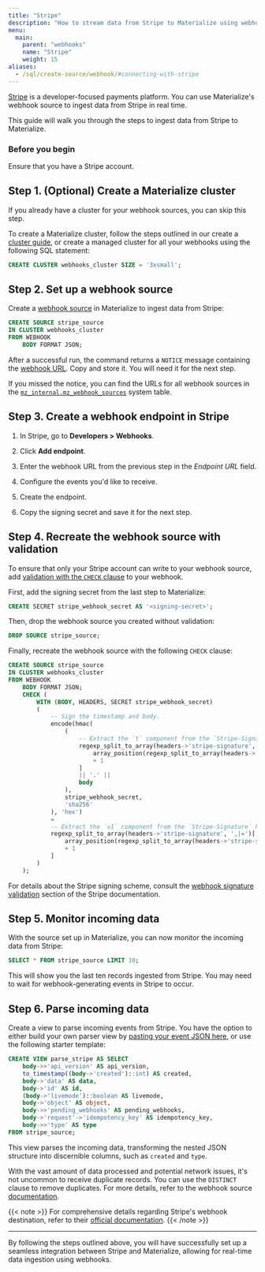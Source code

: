 ```yaml
---
title: "Stripe"
description: "How to stream data from Stripe to Materialize using webhooks"
menu:
  main:
    parent: "webhooks"
    name: "Stripe"
    weight: 15
aliases:
  - /sql/create-source/webhook/#connecting-with-stripe
---
```


[Stripe](https://stripe.com/) is a developer-focused payments platform. You can
use Materialize's webhook source to ingest data from Stripe in real time.

This guide will walk you through the steps to ingest data from Stripe to
Materialize.

### Before you begin

Ensure that you have a Stripe account.

## Step 1. (Optional) Create a Materialize cluster

If you already have a cluster for your webhook sources, you can skip this step.

To create a Materialize cluster, follow the steps outlined in our
create a [cluster guide](/sql/create-cluster),
or create a managed cluster for all your webhooks using the following SQL statement:

```sql
CREATE CLUSTER webhooks_cluster SIZE = '3xsmall';
```

## Step 2. Set up a webhook source

Create a [webhook source](/sql/create-source/webhook/) in Materialize to ingest
data from Stripe:

```sql
CREATE SOURCE stripe_source
IN CLUSTER webhooks_cluster
FROM WEBHOOK
    BODY FORMAT JSON;
```

After a successful run, the command returns a `NOTICE` message containing the [webhook URL](https://materialize.com/docs/sql/create-source/webhook/#webhook-url).
Copy and store it. You will need it for the next step.

If you missed the notice, you can find the URLs for all webhook sources in the
[`mz_internal.mz_webhook_sources`](https://materialize.com/docs/sql/system-catalog/mz_internal/#mz_webhook_sources)
system table.

## Step 3. Create a webhook endpoint in Stripe

1. In Stripe, go to **Developers > Webhooks**.

2. Click **Add endpoint**.

3. Enter the webhook URL from the previous step in the *Endpoint URL* field.

4. Configure the events you'd like to receive.

5. Create the endpoint.

6. Copy the signing secret and save it for the next step.

## Step 4. Recreate the webhook source with validation

To ensure that only your Stripe account can write to your webhook source, add
[validation with the `CHECK` clause](/sql/create-source/webhook/#validating-requests)
to your webhook.

First, add the signing secret from the last step to Materialize:

```sql
CREATE SECRET stripe_webhook_secret AS '<signing-secret>';
```

Then, drop the webhook source you created without validation:

```sql
DROP SOURCE stripe_source;
```

Finally, recreate the webhook source with the following `CHECK` clause:

```sql
CREATE SOURCE stripe_source
IN CLUSTER webhooks_cluster
FROM WEBHOOK
    BODY FORMAT JSON;
    CHECK (
        WITH (BODY, HEADERS, SECRET stripe_webhook_secret)
        (
            -- Sign the timestamp and body.
            encode(hmac(
                (
                    -- Extract the `t` component from the `Stripe-Signature` header.
                    regexp_split_to_array(headers->'stripe-signature', ',|=')[
                        array_position(regexp_split_to_array(headers->'stripe-signature', ',|='), 't')
                        + 1
                    ]
                    || '.' ||
                    body
                ),
                stripe_webhook_secret,
                'sha256'
            ), 'hex')
            =
            -- Extract the `v1` component from the `Stripe-Signature` header.
            regexp_split_to_array(headers->'stripe-signature', ',|=')[
                array_position(regexp_split_to_array(headers->'stripe-signature', ',|='), 'v1')
                + 1
            ]
        )
    );
```

For details about the Stripe signing scheme, consult the
[webhook signature validation](https://stripe.com/docs/webhooks#verify-manually)
section of the Stripe documentation.

## Step 5. Monitor incoming data

With the source set up in Materialize, you can now monitor the incoming data
from Stripe:

```sql
SELECT * FROM stripe_source LIMIT 10;
```

This will show you the last ten records ingested from Stripe. You may need
to wait for webhook-generating events in Stripe to occur.

## Step 6. Parse incoming data

Create a view to parse incoming events from Stripe. You have the option to
either build your own parser view by [pasting your event JSON
here](/transform-data/json/), or use the following starter template:

```sql
CREATE VIEW parse_stripe AS SELECT
    body->>'api_version' AS api_version,
    to_timestamp((body->'created')::int) AS created,
    body->'data' AS data,
    body->'id' AS id,
    (body->'livemode')::boolean AS livemode,
    body->'object' AS object,
    body->>'pending_webhooks' AS pending_webhooks,
    body->'request'->'idempotency_key' AS idempotency_key,
    body->>'type' AS type
FROM stripe_source;
```

This view parses the incoming data, transforming the nested JSON structure into
discernible columns, such as `created` and `type`.

With the vast amount of data processed and potential network issues, it's not
uncommon to receive duplicate records. You can use the `DISTINCT` clause to
remove duplicates. For more details, refer to the webhook source
[documentation](/sql/create-source/webhook/#handling-duplicated-and-partial-events).

{{< note >}}
For comprehensive details regarding Stripe's webhook destination, refer to their
[official documentation](https://stripe.com/docs/webhooks).
{{< /note >}}

---

By following the steps outlined above, you will have successfully set up a seamless integration between Stripe and Materialize, allowing for real-time data ingestion using webhooks.
